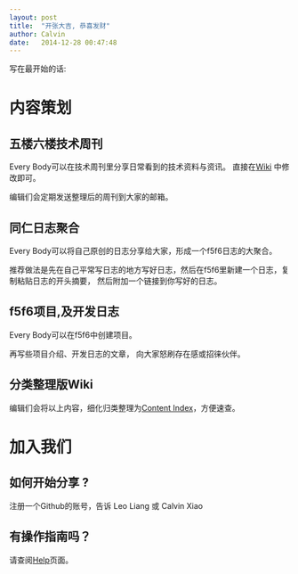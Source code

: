 ```yaml
---
layout: post
title:  "开张大吉, 恭喜发财"
author: Calvin
date:   2014-12-28 00:47:48
---
```


写在最开始的话:

# 内容策划

## 五楼六楼技术周刊

Every Body可以在技术周刊里分享日常看到的技术资料与资讯。 直接在[Wiki](https://github.com/f5f6/f5f6.github.io/wiki/WeeklyDraft) 中修改即可。

编辑们会定期发送整理后的周刊到大家的邮箱。

## 同仁日志聚合

Every Body可以将自己原创的日志分享给大家，形成一个f5f6日志的大聚合。

推荐做法是先在自己平常写日志的地方写好日志，然后在f5f6里新建一个日志，复制粘贴日志的开头摘要， 然后附加一个链接到你写好的日志。

## f5f6项目,及开发日志

Every Body可以在f5f6中创建项目。

再写些项目介绍、开发日志的文章， 向大家怒刷存在感或招徕伙伴。

## 分类整理版Wiki

编辑们会将以上内容，细化归类整理为[Content Index](/all.html)，方便速查。

# 加入我们

## 如何开始分享 ?

注册一个Github的账号，告诉 Leo Liang 或 Calvin Xiao

## 有操作指南吗？

请查阅[Help](/help.html)页面。


